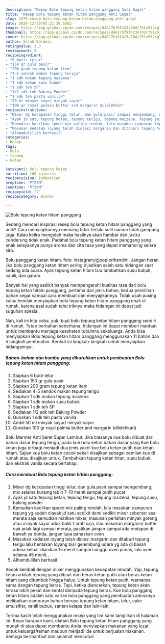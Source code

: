 ```yaml
---
description: "Resep Bolu tepung ketan hitam panggang Anti Gagal"
title: "Resep Bolu tepung ketan hitam panggang Anti Gagal"
slug: 2875-resep-bolu-tepung-ketan-hitam-panggang-anti-gagal
date: 2020-12-25T05:22:38.536Z
image: https://img-global.cpcdn.com/recipes/d4617bf8f423a70d/751x532cq70/bolu-tepung-ketan-hitam-panggang-foto-resep-utama.jpg
thumbnail: https://img-global.cpcdn.com/recipes/d4617bf8f423a70d/751x532cq70/bolu-tepung-ketan-hitam-panggang-foto-resep-utama.jpg
cover: https://img-global.cpcdn.com/recipes/d4617bf8f423a70d/751x532cq70/bolu-tepung-ketan-hitam-panggang-foto-resep-utama.jpg
author: Sarah Baldwin
ratingvalue: 3.3
reviewcount: 3
recipeingredient:
- "6 butir telur"
- "150 gr gula pasir"
- "200 gram tepung ketan item"
- "4-5 sendok makan tepung terigu"
- "1 sdk makan tepung maizena"
- "1 sdk makan susu bubuk"
- "1 sdk teh SP"
- "1/2 sdk teh Baking Powder"
- "1 sdk teh pasta vanilla"
- "50 ml minyak sayur minyak sayur"
- "100 gr royal palmia butter and margarin dilelehkan"
recipeinstructions:
- "Mixer dg kecepatan tinggi telur, dan gula.pasir sampai mengembang, mix selama kuramg lebih 7-10 menit sampai putih pucat"
- "Ayak jd satu tepung ketan, tepung terigu, tepung maizena, tepung susu, baking powder"
- "Kemudian kecilkan speed mix paling rendah, lalu masukan campuran tepung yg sudah diayak jd satu sedikit demi sedikit mixer sebentar asal merata saja kemudian matikan mixer, masukan perlahan minyak goreng atau minyak sayur aduk balik 1 arah saja, lalu masukan margarin/ butter cair aduk lagi sampai merata, pastikan jangan sampai ada endapan di bawah ya bunda, jangan lupa panaskan oven"
- "Masukan kedalam loyang telah diolesi margarin dan ditaburi tepung terigu lalu hentakan loyang biar gelembung udara yg ada di basah adona keluar diamkan 15 menit sampai nunggu oven panas, lalu oven selama 45 menit..."
- "Alhamdulillah berhasil"
categories:
- Resep
tags:
- bolu
- tepung
- ketan

katakunci: bolu tepung ketan 
nutrition: 188 calories
recipecuisine: Indonesian
preptime: "PT27M"
cooktime: "PT30M"
recipeyield: "2"
recipecategory: Dinner

---
```



![Bolu tepung ketan hitam panggang](https://img-global.cpcdn.com/recipes/d4617bf8f423a70d/751x532cq70/bolu-tepung-ketan-hitam-panggang-foto-resep-utama.jpg)

Sedang mencari inspirasi resep bolu tepung ketan hitam panggang yang unik? Cara menyiapkannya memang tidak terlalu sulit namun tidak gampang juga. Kalau keliru mengolah maka hasilnya akan hambar dan justru cenderung tidak enak. Padahal bolu tepung ketan hitam panggang yang enak selayaknya punya aroma dan cita rasa yang dapat memancing selera kita.

Bolu panggang ketan hitam. foto: Instagram/@popiprihandini. Jangan heran jika bolu panggang ketan hitam sering dijadikan salah satu hidangan saat sedang ada acara. Ayak tepung ketan hitam lalu tambahkan susu bubuk, vanili, dan garam.

Banyak hal yang sedikit banyak mempengaruhi kualitas rasa dari bolu tepung ketan hitam panggang, pertama dari jenis bahan, kedua pemilihan bahan segar sampai cara membuat dan menyajikannya. Tidak usah pusing kalau hendak menyiapkan bolu tepung ketan hitam panggang enak di rumah, karena asal sudah tahu triknya maka hidangan ini dapat jadi suguhan spesial.


Nah, kali ini kita coba, yuk, buat bolu tepung ketan hitam panggang sendiri di rumah. Tetap berbahan sederhana, hidangan ini dapat memberi manfaat untuk membantu menjaga kesehatan tubuhmu sekeluarga. Anda bisa menyiapkan Bolu tepung ketan hitam panggang menggunakan 11 bahan dan 5 langkah pembuatan. Berikut ini langkah-langkah untuk menyiapkan hidangannya.

<!--inarticleads1-->

##### Bahan-bahan dan bumbu yang dibutuhkan untuk pembuatan Bolu tepung ketan hitam panggang:

1. Siapkan 6 butir telur
1. Siapkan 150 gr gula pasir
1. Siapkan 200 gram tepung ketan item
1. Sediakan 4-5 sendok makan tepung terigu
1. Siapkan 1 sdk makan tepung maizena
1. Siapkan 1 sdk makan susu bubuk
1. Siapkan 1 sdk teh SP
1. Sediakan 1/2 sdk teh Baking Powder
1. Gunakan 1 sdk teh pasta vanilla
1. Ambil 50 ml minyak sayur/ minyak sayur
1. Gunakan 100 gr royal palmia butter and margarin (dilelehkan)


Bolu Marmer Anti Seret Super Lembut. Jika biasanya kue bolu dibuat dari bahan dasar tepung terigu, pada kue bolu ketan bahan dasar yang Kue bolu ketan juga terbagi menjadi dua jenis yakni kue bolu ketan putih dan ketan hitam. Sajian kua bolu ketan cocok sekali disajikan sebagai cemilan kue di rumah atau disajikan untuk. Tambahkan tepung ketan hitan, susu bubuk, dan ekstrak vanila secara bertahap. 

<!--inarticleads2-->

##### Cara membuat Bolu tepung ketan hitam panggang:

1. Mixer dg kecepatan tinggi telur, dan gula.pasir sampai mengembang, mix selama kuramg lebih 7-10 menit sampai putih pucat
1. Ayak jd satu tepung ketan, tepung terigu, tepung maizena, tepung susu, baking powder
1. Kemudian kecilkan speed mix paling rendah, lalu masukan campuran tepung yg sudah diayak jd satu sedikit demi sedikit mixer sebentar asal merata saja kemudian matikan mixer, masukan perlahan minyak goreng atau minyak sayur aduk balik 1 arah saja, lalu masukan margarin/ butter cair aduk lagi sampai merata, pastikan jangan sampai ada endapan di bawah ya bunda, jangan lupa panaskan oven
1. Masukan kedalam loyang telah diolesi margarin dan ditaburi tepung terigu lalu hentakan loyang biar gelembung udara yg ada di basah adona keluar diamkan 15 menit sampai nunggu oven panas, lalu oven selama 45 menit...
1. Alhamdulillah berhasil


Kocok kembali dengan mixer menggunakan kecepatan rendah. Yap, tepung ketan adalah tepung yang dibuat dari beras ketan putih atau beras ketan hitam yang ditumbuk hingga halus. Untuk tepung ketan putih, warnanya sama dengan tepung beras. Tapi, ketika diencerkan, tepung ketan akan terasa lebih pekat dan kental daripada tepung beras. Kue bolu panggang ketan hitam adalah satu varian bolu panggang yang pembuatan adonanya melibatkan campuran bahan berupa tepung ketan hitam, telur, cake emulsifier, vanili bubuk, santan kelapa dan lain-lain. 

Terima kasih telah menggunakan resep yang tim kami tampilkan di halaman ini. Besar harapan kami, olahan Bolu tepung ketan hitam panggang yang mudah di atas dapat membantu Anda menyiapkan makanan yang lezat untuk keluarga/teman maupun menjadi ide untuk berjualan makanan. Semoga bermanfaat dan selamat mencoba!
